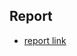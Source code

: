 ## Report

- [report link](https://docs.google.com/document/d/1MqI4nON9_rILJAUqFSPCkMaLV49YrHIJEvVXLLu2XBs/edit?usp=sharing)
